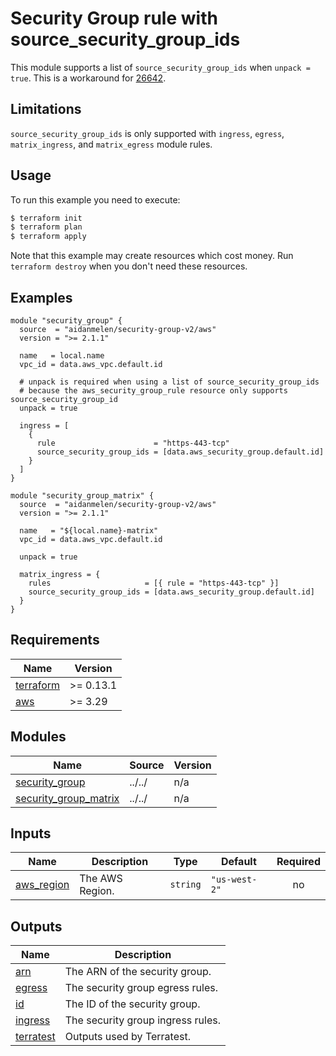 # Security Group rule with source_security_group_ids

This module supports a list of `source_security_group_ids` when `unpack = true`. This is a workaround for [26642](https://github.com/hashicorp/terraform-provider-aws/issues/26642).

## Limitations

`source_security_group_ids` is only supported with `ingress`, `egress`, `matrix_ingress`, and `matrix_egress` module rules.

## Usage

To run this example you need to execute:

```bash
$ terraform init
$ terraform plan
$ terraform apply
```

Note that this example may create resources which cost money. Run `terraform destroy` when you don't need these resources.

<!-- BEGINNING OF PRE-COMMIT-TERRAFORM DOCS HOOK -->

## Examples

```hcl
module "security_group" {
  source  = "aidanmelen/security-group-v2/aws"
  version = ">= 2.1.1"

  name   = local.name
  vpc_id = data.aws_vpc.default.id

  # unpack is required when using a list of source_security_group_ids
  # because the aws_security_group_rule resource only supports source_security_group_id
  unpack = true

  ingress = [
    {
      rule                      = "https-443-tcp"
      source_security_group_ids = [data.aws_security_group.default.id]
    }
  ]
}

module "security_group_matrix" {
  source  = "aidanmelen/security-group-v2/aws"
  version = ">= 2.1.1"

  name   = "${local.name}-matrix"
  vpc_id = data.aws_vpc.default.id

  unpack = true

  matrix_ingress = {
    rules                     = [{ rule = "https-443-tcp" }]
    source_security_group_ids = [data.aws_security_group.default.id]
  }
}
```

## Requirements

| Name | Version |
|------|---------|
| <a name="requirement_terraform"></a> [terraform](#requirement\_terraform) | >= 0.13.1 |
| <a name="requirement_aws"></a> [aws](#requirement\_aws) | >= 3.29 |
## Modules

| Name | Source | Version |
|------|--------|---------|
| <a name="module_security_group"></a> [security\_group](#module\_security\_group) | ../../ | n/a |
| <a name="module_security_group_matrix"></a> [security\_group\_matrix](#module\_security\_group\_matrix) | ../../ | n/a |
## Inputs

| Name | Description | Type | Default | Required |
|------|-------------|------|---------|:--------:|
| <a name="input_aws_region"></a> [aws\_region](#input\_aws\_region) | The AWS Region. | `string` | `"us-west-2"` | no |
## Outputs

| Name | Description |
|------|-------------|
| <a name="output_arn"></a> [arn](#output\_arn) | The ARN of the security group. |
| <a name="output_egress"></a> [egress](#output\_egress) | The security group egress rules. |
| <a name="output_id"></a> [id](#output\_id) | The ID of the security group. |
| <a name="output_ingress"></a> [ingress](#output\_ingress) | The security group ingress rules. |
| <a name="output_terratest"></a> [terratest](#output\_terratest) | Outputs used by Terratest. |
<!-- END OF PRE-COMMIT-TERRAFORM DOCS HOOK -->
